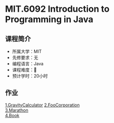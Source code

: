 # MIT.6092 Introduction to Programming in Java  

## 课程简介

- 所属大学：MIT  
- 先修要求：无
- 编程语言：Java
- 课程难度：🌟
- 预计学时：20小时  

## 作业  

[1.GravityCalculator](./src/GravityCalculator)
[2.FooCorporation](./src/FooCorporation)  
[3.Marathon](./src/Marathon)  
[4.Book](./src/Book)  
